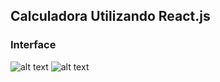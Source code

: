 ## Calculadora Utilizando React.js

### Interface

![alt text](https://i.postimg.cc/pdwC2t8j/chrome-QFXzejo-RGc.png)
![alt text](https://i.postimg.cc/zG3FKfFW/chrome-x-Prf-G5-HJOt.png)
